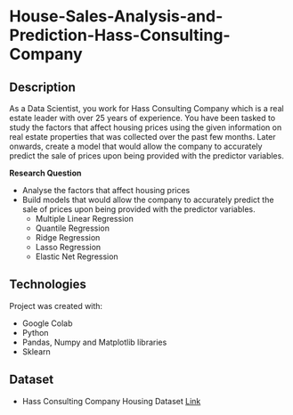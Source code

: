 # House-Sales-Analysis-and-Prediction-Hass-Consulting-Company

## **Description**
As a Data Scientist, you work for Hass Consulting Company which is a real estate leader with over 25 years of experience. You have been tasked to study the factors that affect housing prices using the given information on real estate properties that was collected over the past few months. Later onwards, create a model that would allow the company to accurately predict the sale of prices upon being provided with the predictor variables. 

**Research Question**

* Analyse the factors that affect housing prices
* Build models that would allow the company to accurately predict the sale of prices upon being provided with the predictor variables.
    * Multiple Linear Regression
    * Quantile Regression
    * Ridge Regression
    * Lasso Regression
    * Elastic Net Regression

## **Technologies**
Project was created with:
* Google Colab
* Python
* Pandas, Numpy and Matplotlib libraries
* Sklearn

## **Dataset**
* Hass Consulting Company Housing Dataset [Link](https://moringaschool.instructure.com/courses/653/assignments/10836)
